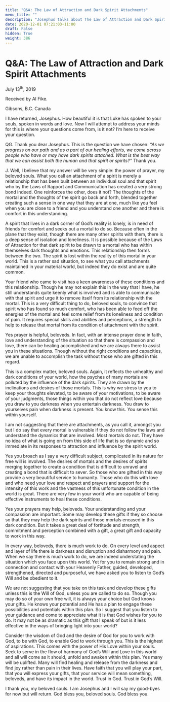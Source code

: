 ```yaml
---
title: "Q&A: The Law of Attraction and Dark Spirit Attachments"
menu_title: ""
description: "Josephus talks about The Law of Attraction and Dark Spirit Attachments"
date: 2020-12-01 07:21:03+11:00
draft: False
hidden: True
weight: 386
---
```

# Q&A: The Law of Attraction and Dark Spirit Attachments

July 13<sup>th</sup>, 2019

Received by Al Fike.

Gibsons, B.C. Canada


I have returned, Josephus. How beautiful it is that Luke has spoken to your souls, spoken in words and love. Now I will attempt to address your minds for this is where your questions come from, is it not? I’m here to receive your question.

QG. Thank you dear Josephus. This is the question we have chosen: *“As we progress on our path and as a part of our healing efforts, we come across people who have or may have dark spirits attached. What is the best way that we can assist both the human and that spirit or spirits?”* Thank you.

J. Well, I believe that my answer will be very simple: the power of prayer, my beloved souls. What you call an attachment of a spirit is merely a relationship that has been built between an individual soul and that spirit who by the Laws of Rapport and Communication has created a very strong bond indeed. One reinforces the other, does it not? The thoughts of the mortal and the thoughts of the spirit go back and forth, blended together creating such a sense in one way that they are at one, much like you feel when you are close to a friend and you understand one another and there is comfort in this understanding. 

A spirit that lives in a dark corner of God’s reality is lonely, is in need of friends for comfort and seeks out a mortal to do so. Because often in the plane that they exist, though there are many other spirits with them, there is a deep sense of isolation and loneliness. It is possible because of the Laws of Attraction for that dark spirit to be drawn to a mortal who has within themselves dark thoughts and emotions. This relationship then forms between the two. The spirit is lost within the reality of this mortal in your world. This is a rather sad situation, to see what you call attachments maintained in your material world, but indeed they do exist and are quite common.

Your friend who came to visit has a keen awareness of these conditions and this relationship. Though he may not explain this in the way that I have, he still understands quite keenly what is involved and is able to communicate with that spirit and urge it to remove itself from its relationship with the mortal. This is a very difficult thing to do, beloved souls, to convince that spirit who has found so much comfort, who has been able to feed off the energies of the mortal and feel some relief from its loneliness and condition of pain. It requires special skills and abilities and perceptions, a strength to help to release that mortal from its condition of attachment with the spirit.

Yes prayer is helpful, beloveds. In fact, with an intense prayer done in faith, love and understanding of the situation so that there is compassion and love, there can be healing accomplished and we are always there to assist you in these situations. Though without the right conditions and capacities, we are unable to accomplish the task without those who are gifted in this regard. 

This is a complex matter, beloved souls. Again, it reflects the unhealthy and dark conditions of your world, how the psyches of many mortals are polluted by the influence of the dark spirits. They are drawn by the inclinations and desires of those mortals. This is why we stress to you to keep your thoughts elevated, to be aware of your motivations, to be aware of your judgments, those things within you that do not reflect love because you draw to you darkness when you entertain darkness. You draw to yourselves pain when darkness is present. You know this. You sense this within yourself.

I am not suggesting that there are attachments, as you call it, amongst you but I do say that every mortal is vulnerable if they do not follow the laws and understand the dynamics that are involved. Most mortals do not. They have no idea of what is going on from this side of life that is so dynamic and so immediate in its responses to attraction and influence by the spirit world.

Yes you broach as I say a very difficult subject, complicated in its nature for free will is involved. The desires of mortals and the desires of spirits merging together to create a condition that is difficult to unravel and creating a bond that is difficult to sever. So those who are gifted in this way provide a very beautiful service to humanity. Those who do this with love and who need your love and respect and prayers and support for the intensity of this work and the vastness of this unfortunate condition in the world is great. There are very few in your world who are capable of being effective instruments to heal these conditions. 

Yes your prayers may help, beloveds. Your understanding and your compassion are important. Some may develop these gifts if they so choose so that they may help the dark spirits and those mortals encased in this dark condition. But it takes a great deal of fortitude and strength, commitment and perception combined with a gift, a great gift and capacity to work in this way. 

In every way, beloveds, there is much work to do. On every level and aspect and layer of life there is darkness and disruption and disharmony and pain. When we say there is much work to do, we are indeed understating the situation which you face upon this world. Yet for you to remain strong and in connection and contact with your Heavenly Father, guided, developed, strengthened, directed and purposeful, we have asked you to listen to God’s Will and be obedient to it.

We are not suggesting that you take on this task and develop these gifts unless this is the Will of God, unless you are called to do so. Though you may do so of your own free will, it is always your choice but God knows your gifts. He knows your potential and He has a plan to engage these possibilities and potentials within this plan. So I suggest that you listen to your guidance and come to appreciate what it is that God wishes for you to do. It may not be as dramatic as this gift that I speak of but is it less effective in the ways of bringing light into your world? 

Consider the wisdom of God and the desire of God for you to work with God, to be with God, to enable God to work through you. This is the highest of aspirations. This comes with the power of His Love within your souls. Seek to serve in the flow of harmony of God’s Will and Love in this world and all will come as it should, unfold and awaken within this plan. Yes many will be uplifted. Many will find healing and release from the darkness and find joy rather than pain in their lives. Have faith that you will play your part, that you will express your gifts, that your service will mean something, beloveds, and have its impact in the world. Trust in God. Trust in God’s Will.

I thank you, my beloved souls. I am Josephus and I will say my good-byes for now but will return. God bless you, beloved souls. God bless you.